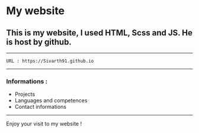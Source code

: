 # My website

## This is my website, I used HTML, Scss and JS. He is host by github.

---

```
URL : https://Sivarth91.github.io
```

---
### Informations :

- Projects
- Languages and competences
- Contact informations
---

Enjoy your visit to my website !